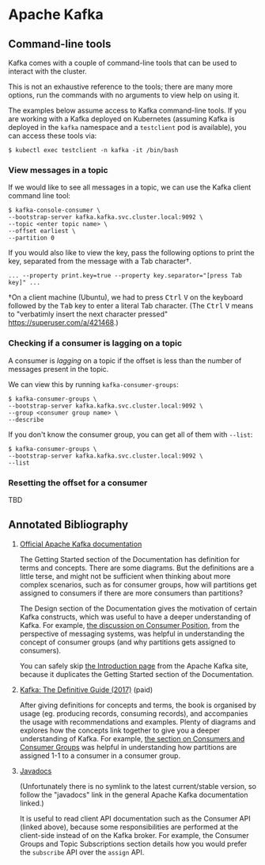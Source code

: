 # Apache Kafka

## Command-line tools

Kafka comes with a couple of command-line tools that can be used to interact with the cluster.

This is not an exhaustive reference to the tools; there are many more options, run the commands with no arguments to view help on using it.

The examples below assume access to Kafka command-line tools. If you are working with a Kafka deployed on Kubernetes (assuming Kafka is deployed in the `kafka` namespace and a  `testclient` pod is available), you can access these tools via:

```console
$ kubectl exec testclient -n kafka -it /bin/bash
```

### View messages in a topic

If we would like to see all messages in a topic, we can use the Kafka client command line tool:

```console
$ kafka-console-consumer \
--bootstrap-server kafka.kafka.svc.cluster.local:9092 \
--topic <enter topic name> \
--offset earliest \
--partition 0
```

If you would also like to view the key, pass the following options to print the key, separated from the message with a Tab character†.

```console
... --property print.key=true --property key.separator="[press Tab key]" ...
```

†On a client machine (Ubuntu), we had to press <kbd>Ctrl</kbd> <kbd>V</kbd> on the keyboard followed by the <kbd>Tab</kbd> key to enter a literal Tab character. (The <kbd>Ctrl</kbd> <kbd>V</kbd> means to "verbatimly insert the next character pressed" https://superuser.com/a/421468.)

### Checking if a consumer is lagging on a topic

A consumer is *lagging* on a topic if the offset is less than the number of messages present in the topic.

We can view this by running `kafka-consumer-groups`:

```console
$ kafka-consumer-groups \
--bootstrap-server kafka.kafka.svc.cluster.local:9092 \
--group <consumer group name> \
--describe
```

If you don't know the consumer group, you can get all of them with `--list`:

```console
$ kafka-consumer-groups \
--bootstrap-server kafka.kafka.svc.cluster.local:9092 \
--list
```

### Resetting the offset for a consumer

TBD

## Annotated Bibliography

1. [Official Apache Kafka documentation](https://kafka.apache.org/documentation)

   The Getting Started section of the Documentation has definition for terms and concepts. There are some diagrams. But the definitions are a little terse, and might not be sufficient when thinking about more complex scenarios, such as for consumer groups, how will partitions get assigned to consumers if there are more consumers than partitions? 

   The Design section of the Documentation gives the motivation of certain Kafka constructs, which was useful to have a deeper understanding of Kafka. For example, [the discussion on Consumer Position](https://kafka.apache.org/documentation/#design_consumerposition), from the perspective of messaging systems, was helpful in understanding the concept of consumer groups (and why partitions gets assigned to consumers).

   You can safely skip [the Introduction page](https://kafka.apache.org/intro) from the Apache Kafka site, because it duplicates the Getting Started section of the Documentation.

1. [Kafka: The Definitive Guide (2017)](https://learning.oreilly.com/library/view/kafka-the-definitive/9781491936153/) (paid)

   After giving definitions for concepts and terms, the book is organised by usage (eg. producing records, consuming records), and accompanies the usage with recommendations and examples. Plenty of diagrams and explores how the concepts link together to give you a deeper understanding of Kafka. For example, [the section on Consumers and Consumer Groups](https://learning.oreilly.com/library/view/kafka-the-definitive/9781491936153/ch04.html#idm45788273657144) was helpful in understanding how partitions are assigned 1-1 to a consumer in a consumer group.

1. [Javadocs](https://kafka.apache.org/documentation/#consumerapi)

   (Unfortunately there is no symlink to the latest current/stable version, so follow the "javadocs" link in the general Apache Kafka documentation linked.)

   It is useful to read client API documentation such as the Consumer API (linked above), because some responsibilities are performed at the client-side instead of on the Kafka broker. For example, the Consumer Groups and Topic Subscriptions section details how you would prefer the `subscribe` API over the `assign` API.
